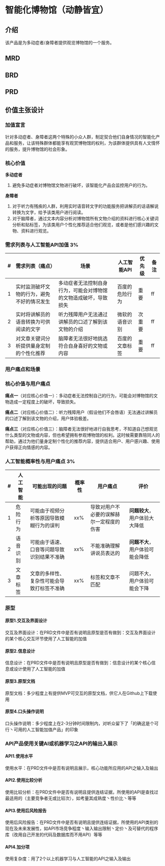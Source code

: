 # 智能化博物馆（动静皆宜）
## 介绍
该产品是为多动症者/身障者提供观览博物馆的一个服务。
## MRD
## BRD
## PRD
## 价值主张设计
### 加值宣言
针对多动症者、身障者这两个特殊的小众人群，制定契合他们自身情况的智能化产品和服务，让该特殊群体都能享有观赏博物馆的权利，为该群体提供具有人文情怀的服务，提升博物馆的社会形象。

### 核心价值

**多动症者** 
1. 避免多动症者对博物馆文物进行破坏，该智能化产品会监控用户的行为。

**身障者** 
1. 对于听力有残疾的人群，利用实时语音转文字的功能服务把讲解员的话语解说转换为文字，给予该类用户进行阅读。
2. 对于脑障者，通过文本内容分析对博物馆所有文物介绍的资料进行核心关键词分析和贴标签，为该类用户个性化推荐适合他们观览，或者是他们感兴趣的文物、资料进行观览。

### 需求列表与人工智能API加值 3%
| # | 需求列表（痛点） | 场景 | 人工智能API | 优先级 | 备注 | 
| --- | --- | --- | --- | --- | --- |
| 1 | 实时监测破坏文物的行为，避免不好的情况发生 | 多动症者无法控制自身行为，可能会对博物馆的文物造成破坏，导致损失 | 百度的危险行为 | 重要 | ff |
| 2 | 实时将讲解员的语音转换为可供阅读的文字 | 听力残障用户无法通过讲解员的口述了解到该文物的介绍 | 微软的语音识别 | 次重要 | ff |
| 3 | 对文章关键词分析提供量身定制的个性化推荐 | 脑障者无法很好地挑选符合自身喜好的文物或内容 | 百度的文章标签 | 重要 | ff |

### 用户痛点和场景

### 核心价值与用户痛点

**痛点一**（对应核心价值一）：多动症者无法控制自己的行为，可能会对博物馆的文物造成一定程度上的破坏，导致损失。

**痛点二**（对应核心价值二）：听力残障用户（假设他们不会唇语）无法通过讲解员的口述了解到该文物的介绍，用户体验极差。

**痛点三**（对应核心价值三）：脑障者无法很好地进行自我思考，不知道自己想观览什么类型的文物或内容，但也希望拥有参观博物馆的权利。这时候需要靠陪同人的帮助，通过为他们量身定制个性化的推荐内容，提供适合用户、用户感兴趣、使用户获得正向情感的内容。

### 人工智能概率性与用户痛点 3%
| # | 人工智能 | 可能出现的问题 | 概率性 | 用户痛点 | 评价 |
| --- | --- | --- | --- | --- | --- |
| 1 | 危险行为 | 可能由于视频分析等原因导致模糊行为的误判 | xx% | 导致对用户不必要的误解赫尔一定程度的伤害 | **问题较大**，用户体验大大降低 |
| 2 | 语音识别 | 可能由于语速、口音等问题导致识别结果不准确 | xx% | 不能准确理解讲说员表达的 | **问题不大**，用户体验可能会降低 |
| 3 | 文章标签 | 文章的多样性、复杂性可能会导致打标签不准确 | xx% | 标签和文章不匹配 | 问题不大，用户体验可能会下降 |

### 原型
#### 原型1.交互及界面设计
交互及界面设计：在PRD文件中是否有说明且原型是否有做到：交互及界面设计的某个核心交互环节使用了人工智能的加值

#### 原型2.信息设计
信息设计：在PRD文件中是否有说明且原型是否有做到：信息设计的某个核心信息或设计使用了人工智能的加值

#### 原型3.原型文档
原型文档：多少程度上有提供MVP可交互的原型文档，供它人在Github上下载使用

#### 原型4.口头操作说明
口头操作说明：多少程度上在2-3分钟时间限制内，对听众留下了「的确这是个可行丶可用的人工智能加值产品」的印象

### API产品使用关键AI或机器学习之API的输出入展示
#### API1.使用水平
使用水平：在PRD文件中是否有说明且展示，核心功能所应用的API之输入及输出

#### API2.使用比较分析
使用比较分析：在PRD文件中是否有说明且提供连结证据，所使用的API是查找过最适用的（主要竞争者无或比较次），如考量其成熟度丶性价比丶等等

#### API3.使用后风险报告
使用后风险报告：在PRD文件中是否有说明且提供连结证据，所使用的API类别的现在及未来发展性，如API市场竞争程度丶输入输出限制丶定价丶及可替代的程序库（改用自己开发的代码及数据库而不用API）等等

#### API4.加分项
使用复杂度：用了2个以上机器学习与人工智能的API之输入及输出
